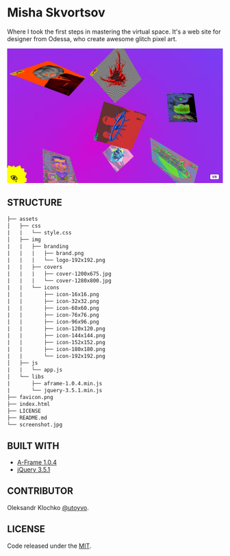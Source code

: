 # Misha Skvortsov

Where I took the first steps in mastering the virtual space. It's a web site for designer from Odessa, who create awesome glitch pixel art.

![Misha Skvortsov](screenshot.png)

## STRUCTURE
```
├── assets
│   ├── css
|   |   └── style.css
│   ├── img
|   |   ├── branding
|   |   |   ├── brand.png
|   |   |   └── logo-192x192.png
|   |   ├── covers
|   |   |   ├── cover-1200x675.jpg
|   |   |   └── cover-1280x800.jpg
|   |   └── icons
|   |       ├── icon-16x16.png
|   |       ├── icon-32x32.png
|   |       ├── icon-60x60.png
|   |       ├── icon-76x76.png
|   |       ├── icon-96x96.png
|   |       ├── icon-120x120.png
|   |       ├── icon-144x144.png
|   |       ├── icon-152x152.png
|   |       ├── icon-180x180.png
|   |       └── icon-192x192.png
│   ├── js
|   |   └── app.js
│   └── libs
|       ├── aframe-1.0.4.min.js
|       └── jquery-3.5.1.min.js
├── favicon.png
├── index.html
├── LICENSE
├── README.md
└── screenshot.jpg
```

## BUILT WITH
- [A-Frame 1.0.4](https://github.com/aframevr/aframe/releases/tag/v1.0.4)
- [jQuery 3.5.1](https://github.com/jquery/jquery/releases/tag/3.5.1)

## CONTRIBUTOR
Oleksandr Klochko [@utoyvo](https://github.com/utoyvo).

## LICENSE
Code released under the [MIT](LICENSE).
